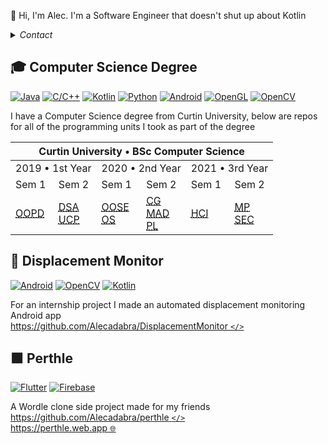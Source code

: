 👋 Hi, I'm Alec. I'm a Software Engineer that doesn't shut up about Kotlin

<details>
  <summary><i>Contact</i></summary>
  
  📧 Email | 💬 Discord
  ---                         | ---
  alecadabra.github@gmail.com | Alecadabra#0744
</details>

## 🎓 Computer Science Degree

[![Java](https://img.shields.io/badge/Java-%23ED8B00.svg?style=flat&logo=gitea&logoColor=white)](https://github.com/Alecadabra/OOSE) [![C/C++](https://img.shields.io/badge/C/C++-%2300599C.svg?style=flat&logo=c%2B%2B&logoColor=white)](https://github.com/Alecadabra/OS) [![Kotlin](https://img.shields.io/badge/Kotlin-%230095D5.svg?style=flat&logo=Kotlin&logoColor=white&color=ac29ec)](https://github.com/Alecadabra/SEC) [![Python](https://img.shields.io/badge/Python-3670A0?style=flat&logo=python&logoColor=ffdd54)](https://github.com/Alecadabra/MP) [![Android](https://img.shields.io/badge/Android-3DDC84?style=flat&logo=android&logoColor=white)](https://github.com/Alecadabra/MAD) [![OpenGL](https://img.shields.io/badge/OpenGL-%23FFFFFF.svg?style=flat&logo=opengl)](https://github.com/Alecadabra/CG) [![OpenCV](https://img.shields.io/badge/OpenCV-%23white.svg?style=flat&logo=opencv&logoColor=white)](https://github.com/Alecadabra/MP)

I have a Computer Science degree from Curtin University, below are repos for all of the programming units I took as part of the degree
<br>
<table>
  <thead>
    <tr>
      <th colspan="6">Curtin University • BSc Computer Science</th>
    </tr>
  </thead>
  <tbody>
    <tr>
      <td colspan="2">2019 • 1st Year</td>
      <td colspan="2">2020 • 2nd Year</td>
      <td colspan="2">2021 • 3rd Year</td>
    </tr>
    <tr>
      <td>Sem 1</td>
      <td>Sem 2</td>
      <td>Sem 1</td>
      <td>Sem 2</td>
      <td>Sem 1</td>
      <td>Sem 2</td>
    </tr>
    <tr>
      <td rowspan="3">
        <a href="https://github.com/Alecadabra/OOPD" target="_blank" rel="noopener noreferrer">
        <abbr title="Object Oriented Program Design">OOPD</abbr></a></a>
      </td>
      <td rowspan="3">
        <a href="https://github.com/Alecadabra/DSA" target="_blank" rel="noopener noreferrer">
          <abbr title="Data Structures and Algorithms">DSA</abbr></a>
        <br>
        <a href="https://github.com/Alecadabra/UCP" target="_blank" rel="noopener noreferrer">
          <abbr title="Unix and C Programming">UCP</abbr></a>
      </td>
      <td rowspan="3">
        <a href="https://github.com/Alecadabra/OOSE" target="_blank" rel="noopener noreferrer">
          <abbr title="Object Oriented Software Engineering">OOSE</abbr></a></a>
        <br>
        <a href="https://github.com/Alecadabra/OS" target="_blank" rel="noopener noreferrer">
          <abbr title="Operating Systems">OS</abbr></a></a>
      </td>
      <td rowspan="3">
        <a href="https://github.com/Alecadabra/CG" target="_blank" rel="noopener noreferrer">
          <abbr title="Computer Graphics">CG</abbr></a></a>
        <br>
        <a href="https://github.com/Alecadabra/MAD" target="_blank" rel="noopener noreferrer">
          <abbr title="Mobile Application Development">MAD</abbr></a></a>
        <br>
        <a href="https://github.com/Alecadabra/PL" target="_blank" rel="noopener noreferrer">
          <abbr title="Programming Languages">PL</abbr></a></a>
      </td>
      <td rowspan="3">
        <a href="https://github.com/Alecadabra/HCI" target="_blank" rel="noopener noreferrer">
          <abbr title="Human Computer Interface">HCI</abbr></a></a></td>
      <td rowspan="3">
        <a href="https://github.com/Alecadabra/MP" target="_blank" rel="noopener noreferrer">
          <abbr title="Machine Perception">MP</abbr></a></a>
        <br>
        <a href="https://github.com/Alecadabra/SEC" target="_blank" rel="noopener noreferrer">
          <abbr title="Software Engineering Concepts">SEC</abbr></a></a>
      </td>
    </tr>
    <tr>
    </tr>
    <tr>
    </tr>
  </tbody>
</table>

## 📐 Displacement Monitor

[![Android](https://img.shields.io/badge/Android-3DDC84?style=flat&logo=android&logoColor=white)](https://github.com/Alecadabra/DisplacementMonitor) [![OpenCV](https://img.shields.io/badge/OpenCV-%23white.svg?style=flat&logo=opencv&logoColor=white)](https://github.com/Alecadabra/DisplacementMonitor) [![Kotlin](https://img.shields.io/badge/Kotlin-%230095D5.svg?style=flat&logo=Kotlin&logoColor=white&color=ac29ec)](https://github.com/Alecadabra/DisplacementMonitor)

For an internship project I made an automated displacement monitoring Android app
<br>
[https://github.com/Alecadabra/DisplacementMonitor `</>`](https://github.com/Alecadabra/DisplacementMonitor)

## 🟩 Perthle

[![Flutter](https://img.shields.io/badge/Flutter-%2302569B.svg?style=flat&logo=Flutter&logoColor=white)](https://github.com/Alecadabra/perthle) [![Firebase](https://img.shields.io/badge/Firebase-%23039BE5.svg?style=flat&logo=FIREBASE)](https://github.com/Alecadabra/perthle)

A Wordle clone side project made for my friends
<br>
[https://github.com/Alecadabra/perthle `</>`](https://github.com/Alecadabra/perthle)
<br>
[https://perthle.web.app `🌐`](https://perthle.web.app)
